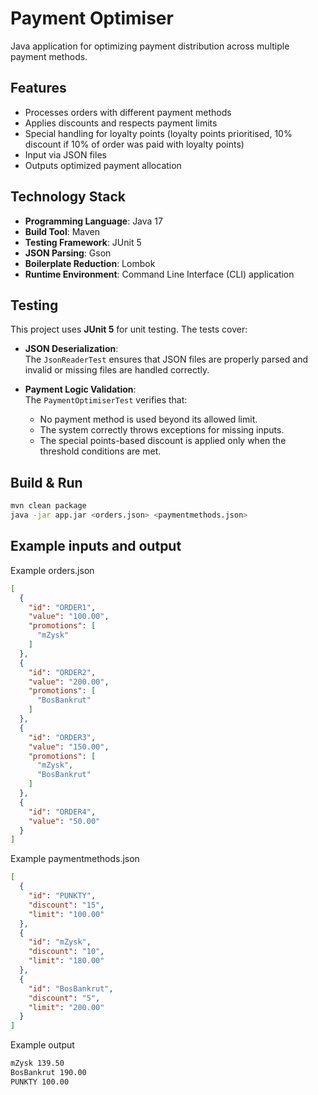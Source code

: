 # Payment Optimiser

Java application for optimizing payment distribution across multiple payment methods.

## Features
- Processes orders with different payment methods
- Applies discounts and respects payment limits
- Special handling for loyalty points (loyalty points prioritised, 10% discount if 10% of order was paid with loyalty points)
- Input via JSON files
- Outputs optimized payment allocation

## Technology Stack
- **Programming Language**: Java 17  
- **Build Tool**: Maven  
- **Testing Framework**: JUnit 5  
- **JSON Parsing**: Gson  
- **Boilerplate Reduction**: Lombok
- **Runtime Environment**: Command Line Interface (CLI) application

## Testing
This project uses **JUnit 5** for unit testing. The tests cover:
- **JSON Deserialization**:  
  The `JsonReaderTest` ensures that JSON files are properly parsed and invalid or missing files are handled correctly.

- **Payment Logic Validation**:  
  The `PaymentOptimiserTest` verifies that:
    - No payment method is used beyond its allowed limit.
    - The system correctly throws exceptions for missing inputs.
    - The special points-based discount is applied only when the threshold conditions are met.

## Build & Run
```bash
mvn clean package
java -jar app.jar <orders.json> <paymentmethods.json>
```

## Example inputs and output

Example orders.json

```json
[
  {
    "id": "ORDER1",
    "value": "100.00",
    "promotions": [
      "mZysk"
    ]
  },
  {
    "id": "ORDER2",
    "value": "200.00",
    "promotions": [
      "BosBankrut"
    ]
  },
  {
    "id": "ORDER3",
    "value": "150.00",
    "promotions": [
      "mZysk",
      "BosBankrut"
    ]
  },
  {
    "id": "ORDER4",
    "value": "50.00"
  }
]
```

Example paymentmethods.json

```json
[
  {
    "id": "PUNKTY",
    "discount": "15",
    "limit": "100.00"
  },
  {
    "id": "mZysk",
    "discount": "10",
    "limit": "180.00"
  },
  {
    "id": "BosBankrut",
    "discount": "5",
    "limit": "200.00"
  }
]
```

Example output

```bash
mZysk 139.50
BosBankrut 190.00
PUNKTY 100.00
```
